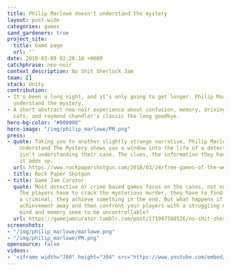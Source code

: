```yaml
---
title: Philip Marlowe doesn't understand the mystery
layout: post-wide
categories: games
sand_gardeners: true
project_site:
  title: Game page
  url: ''
date: 2018-03-09 02:28:18 +0000
catchphrase: neo-noir
context_description: No Shit Sherlock Jam
team: []
stack: Unity
contribution:
- It's been a long night, and it's only going to get longer. Philip Marlowe doesn't
  understand the mystery.
- A short abstract neo-noir experience about confusion, memory, driving, mysteries,
  cats, and raymond chandler's classic the long goodbye.
hero-bg-color: "#000000"
hero-image: "/img/philip_marlowe/PM.png"
press:
- quote: Taking you to another slightly strange narrative, Philip Marlowe Doesn’t
    Understand The Mystery shows you a window into the life of a detective that just
    isn’t understanding their case. The clues, the information they have, none of
    it adds up.
  url: https://www.rockpapershotgun.com/2018/03/24/free-games-of-the-week-8/
  title: Rock Paper Shotgun
- title: Game Jam Curator
  quote: Most detective or crime based games focus on the cases, not on the characters.
    The players have to crack the mysterious murder, they have to find out who is
    a criminal, they achieve something in the end. But what happens if you take that
    achievement away and then confront your players with a struggling detective, whose
    mind and memory seem to be uncontrollable?
  url: https://gamejamcurator.tumblr.com/post/171997580526/no-shit-sherlock-jam-philip-marlowe-doesnt
screenshots:
- "/img/philip_marlowe/marlowe.png"
- "/img/philip_marlowe/PM.png"
opensource: false
videos:
- '<iframe width="700" height="394" src="https://www.youtube.com/embed/xSc9jV9-8f4" frameborder="0" allow="accelerometer; autoplay; encrypted-media; gyroscope; picture-in-picture" allowfullscreen></iframe>'
---
```

